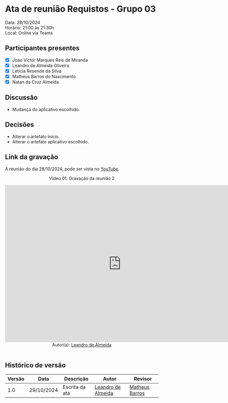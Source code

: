 # Ata de reunião Requistos - Grupo 03

Data: 28/10/2024 <br>
Horário: 21:00 às 21:30h<br>
Local: Online via Teams

## Participantes presentes

- [x] Joao Victor Marques Reis de Miranda
- [x] Leandro de Almeida Oliveira
- [x] Letícia Resende da Silva
- [x] Matheus Barros do Nascimento
- [x] Natan da Cruz Almeida

## Discussão

- Mudança do aplicativo escolhido.

## Decisões

- Alterar o artefato início.
- Alterar o artefato aplicativo escolhido.

## Link da gravação
A reunião do dia 28/10/2024, pode ser vista no [YouTube](https://youtu.be/cV1sJmKthWA).</p>

<center>
    <p>Vídeo 01: Gravação da reunião 2</p>
    <iframe width="760" height="515" src="https://www.youtube.com/embed/cV1sJmKthWA?si=PfasSesGkwP5jQVI" title="YouTube video player" frameborder="0" allow="accelerometer; autoplay; clipboard-write; encrypted-media; gyroscope; picture-in-picture; web-share" referrerpolicy="strict-origin-when-cross-origin" allowfullscreen></iframe>
</center>

<center>Autor(a): <a href="https://github.com/leomitx10" target = "_blank">Leandro de Almeida</a></h6></center>

<br>

## Histórico de versão

<center>

| Versão | Data       | Descrição                | Autor                                       | Revisor                                      |
| ------ | ---------- | ------------------------ | ------------------------------------------------ | ------------------------------------------------ |
|  1.0   | 29/10/2024 | Escrita da ata | [Leandro de Almeida](https://github.com/leomitx10) | [Matheus Barros ](https://github.com/Ninja-Haiyai)  |


</center>